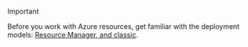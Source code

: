 > [!IMPORTANT]
> Before you work with Azure resources, get familiar with the deployment models: [Resource Manager, and classic](../articles/resource-manager-deployment-model.md).
> 
> 

